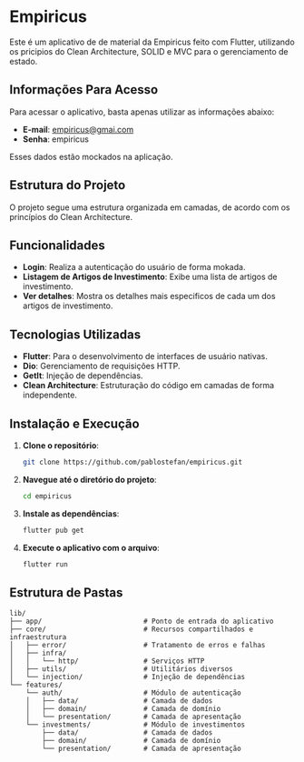 # Empiricus

Este é um aplicativo de de material da Empiricus feito com Flutter, utilizando os pricipios do Clean Architecture, SOLID
e MVC para o gerenciamento de estado.

## Informações Para Acesso

Para acessar o aplicativo, basta apenas utilizar as informações abaixo:

- **E-mail**: empiricus@gmai.com
- **Senha**: empiricus

Esses dados estão mockados na aplicação.

## Estrutura do Projeto

O projeto segue uma estrutura organizada em camadas, de acordo com os princípios do Clean Architecture.

## Funcionalidades

- **Login**: Realiza a autenticação do usuário de forma mokada.
- **Listagem de Artigos de Investimento**: Exibe uma lista de artigos de investimento.
- **Ver detalhes**: Mostra os detalhes mais especificos de cada um dos artigos de investimento.

## Tecnologias Utilizadas

- **Flutter**: Para o desenvolvimento de interfaces de usuário nativas.
- **Dio**: Gerenciamento de requisições HTTP.
- **GetIt**: Injeção de dependências.
- **Clean Architecture**: Estruturação do código em camadas de forma independente.

## Instalação e Execução

1. **Clone o repositório**:
   ```bash
   git clone https://github.com/pablostefan/empiricus.git
   ```

2. **Navegue até o diretório do projeto**:
   ```bash
   cd empiricus
   ```

3. **Instale as dependências**:
   ```bash
   flutter pub get
   ```

4. **Execute o aplicativo com o arquivo**:
    ```bash
    flutter run
    ```

## Estrutura de Pastas

```plaintext
lib/
├── app/                         # Ponto de entrada do aplicativo
├── core/                        # Recursos compartilhados e infraestrutura
│   ├── error/                   # Tratamento de erros e falhas
│   ├── infra/
│   │   └── http/                # Serviços HTTP
│   ├── utils/                   # Utilitários diversos
│   └── injection/               # Injeção de dependências
└── features/
    └── auth/                    # Módulo de autenticação
    │   ├── data/                # Camada de dados
    │   ├── domain/              # Camada de domínio
    │   └── presentation/        # Camada de apresentação
    └── investments/             # Módulo de investimentos
        ├── data/                # Camada de dados
        ├── domain/              # Camada de domínio
        └── presentation/        # Camada de apresentação
```